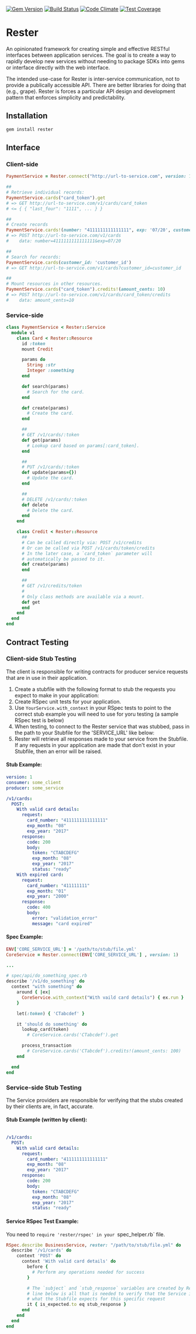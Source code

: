 [![Gem Version](https://badge.fury.io/rb/rester.svg)](http://badge.fury.io/rb/rester) [![Build Status](https://semaphoreci.com/api/v1/projects/a4233ca0-25dd-49ff-8bde-4ed5218d8f60/559761/shields_badge.svg)](https://semaphoreci.com/payout/rester) [![Code Climate](https://codeclimate.com/github/payout/rester/badges/gpa.svg)](https://codeclimate.com/github/payout/rester) [![Test Coverage](https://codeclimate.com/github/payout/rester/badges/coverage.svg)](https://codeclimate.com/github/payout/rester/coverage)

# Rester
An opinionated framework for creating simple and effective RESTful interfaces between application services. The goal is to create a way to rapidly develop new services without needing to package SDKs into gems or interface directly with the web interface.

The intended use-case for Rester is inter-service communication, not to provide a publically accessible API. There are better libraries for doing that (e.g., grape). Rester is forces a particular API design and development pattern that enforces simplicity and predictability.

## Installation
```ruby
gem install rester
```

## Interface

### Client-side
```ruby
PaymentService = Rester.connect("http://url-to-service.com", version: 1)

##
# Retrieve individual records:
PaymentService.cards("card_token").get
# => GET http://url-to-service.com/v1/cards/card_token
# <= { { "last_four": "1111", ... } }

##
# Create records
PaymentService.cards!(number: "4111111111111111", exp: '07/20', customer_id: 'customer_id')
# => POST http://url-to-service.com/v1/cards
#    data: number=4111111111111111&exp=07/20

##
# Search for records:
PaymentService.cards(customer_id: 'customer_id')
# => GET http://url-to-service.com/v1/cards?customer_id=customer_id

##
# Mount resources in other resources.
PaymentService.cards("card_token").credits!(amount_cents: 10)
# => POST http://url-to-service.com/v1/cards/card_token/credits
#    data: amount_cents=10
```

### Service-side
```ruby
class PaymentService < Rester::Service
  module v1
    class Card < Rester::Resource
      id :token
      mount Credit

      params do
        String :str
        Integer :something
      end

      def search(params)
        # Search for the card.
      end

      def create(params)
        # Create the card.
      end

      ##
      # GET /v1/cards/:token
      def get(params)
        # Lookup card based on params[:card_token].
      end

      ##
      # PUT /v1/cards/:token
      def update(params={})
        # Update the card.
      end

      ##
      # DELETE /v1/cards/:token
      def delete
        # Delete the card.
      end
    end

    class Credit < Rester::Resource
      ##
      # Can be called directly via: POST /v1/credits
      # Or can be called via POST /v1/cards/token/credits
      # In the later case, a `card_token` parameter will
      # automatically be passed to it.
      def create(params)
      end

      ##
      # GET /v1/credits/token
      #
      # Only class methods are available via a mount.
      def get
      end
    end
  end
end
```

## Contract Testing

### Client-side Stub Testing

The client is responsible for writing contracts for producer service requests that are in use in their application.

1. Create a stubfile with the following format to stub the requests you expect to make in your application:
2. Create RSpec unit tests for your application.
3. Use `YourService.with_context` in your RSpec tests to point to the correct stub example you will need to use for yoru testing (a sample RSpec test is below)
4. When testing, to connect to the Rester service that was stubbed, pass in the path to your Stubfile for the 'SERVICE_URL' like below:
5. Rester will retrieve all responses made to your service from the Stubfile. If any requests in your application are made that don't exist in your Stubfile, then an error will be raised.


#### Stub Example:
```yml
version: 1
consumer: some_client
producer: some_service

/v1/cards:
  POST:
    With valid card details:
      request:
        card_number: "4111111111111111"
        exp_month: "08"
        exp_year: "2017"
      response:
        code: 200
        body:
          token: "CTABCDEFG"
          exp_month: "08"
          exp_year: "2017"
          status: "ready"
    With expired card:
      request:
        card_number: "411111111"
        exp_month: "01"
        exp_year: "2000"
      response:
        code: 400
        body:
          error: "validation_error"
          message: "card expired"

```

#### Spec Example:
```ruby
ENV['CORE_SERVICE_URL'] = '/path/to/stub/file.yml'
CoreService = Rester.connect(ENV['CORE_SERVICE_URL'] , version: 1)

...

# spec/api/do_something_spec.rb
describe '/v1/do_something' do
  context "with something" do
    around { |ex|
      CoreService.with_context("With vaild card details") { ex.run }
    }

    let(:token) { 'CTabcdef' }

    it 'should do something' do
      lookup_card(token)
        # CoreService.cards('CTabcdef').get

      process_transaction
        # CoreService.cards('CTabcdef').credits!(amount_cents: 100)
    end

  end
end
```


### Service-side Stub Testing

The Service providers are responsible for verifying that the stubs created by their clients are, in fact, accurate.

#### Stub Example (written by client):
```yml

/v1/cards:
  POST:
    With valid card details:
      request:
        card_number: "4111111111111111"
        exp_month: "08"
        exp_year: "2017"
      response:
        code: 200
        body:
          token: "CTABCDEFG"
          exp_month: "08"
          exp_year: "2017"
          status: "ready"
```

#### Service RSpec Test Example:

You need to `require 'rester/rspec' in your `spec_helper.rb` file.

```ruby
RSpec.describe BusinessService, rester: "/path/to/stub/file.yml" do
  describe '/v1/cards' do
    context 'POST' do
      context 'With valid card details' do
        before {
          # Perform any operations needed for success
        }

        # The `subject` and `stub_response` variables are created by Rester so the
        # line below is all that is needed to verify that the Service is providing
        # what the Stubfile expects for this specific request
        it { is_expected.to eq stub_response }
      end
    end
  end
end
```